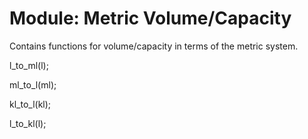 # Module: Metric Volume/Capacity
Contains functions for volume/capacity in terms of the metric system.

l_to_ml(l);

ml_to_l(ml);

kl_to_l(kl);

l_to_kl(l);
